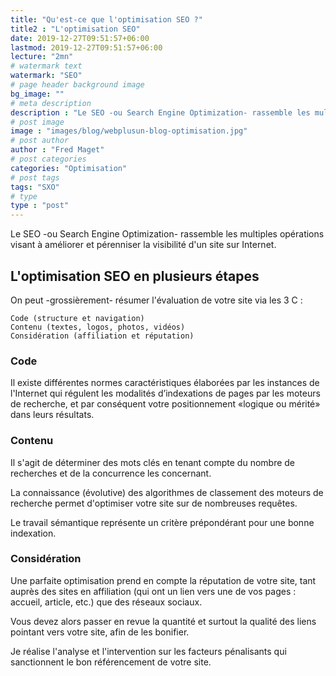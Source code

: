 ```yaml
---
title: "Qu'est-ce que l'optimisation SEO ?"
title2 : "L'optimisation SEO"
date: 2019-12-27T09:51:57+06:00
lastmod: 2019-12-27T09:51:57+06:00
lecture: "2mn"
# watermark text
watermark: "SEO"
# page header background image
bg_image: ""
# meta description
description : "Le SEO -ou Search Engine Optimization- rassemble les multiples opérations visant à améliorer et pérenniser la visibilité d'un site sur Internet."
# post image
image : "images/blog/webplusun-blog-optimisation.jpg"
# post author
author : "Fred Maget"
# post categories
categories: "Optimisation"
# post tags
tags: "SXO"
# type
type : "post"
---
```


Le SEO -ou Search Engine Optimization- rassemble les multiples opérations visant à améliorer et pérenniser la visibilité d'un site sur Internet.

## L'optimisation SEO en plusieurs étapes

On peut -grossièrement- résumer l'évaluation de votre site via les 3 C :

    Code (structure et navigation)
    Contenu (textes, logos, photos, vidéos)
    Considération (affiliation et réputation)

### Code

Il existe différentes normes caractéristiques élaborées par les instances de l'Internet qui régulent les modalités d’indexations de pages par les moteurs de recherche, et par conséquent votre positionnement «logique ou mérité» dans leurs résultats.

### Contenu

Il s'agit de déterminer des mots clés en tenant compte du nombre de recherches et de la concurrence les concernant.

La connaissance (évolutive) des algorithmes de classement des moteurs de recherche permet d'optimiser votre site sur de nombreuses requêtes.

Le travail sémantique représente un critère prépondérant pour une bonne indexation.

### Considération

Une parfaite optimisation prend en compte la réputation de votre site, tant auprès des sites en affiliation (qui ont un lien vers une de vos pages : accueil, article, etc.) que des réseaux sociaux.

Vous devez alors passer en revue la quantité et surtout la qualité des liens pointant vers votre site, afin de les bonifier.

Je réalise l'analyse et l'intervention sur les facteurs pénalisants qui sanctionnent le bon référencement de votre site.
